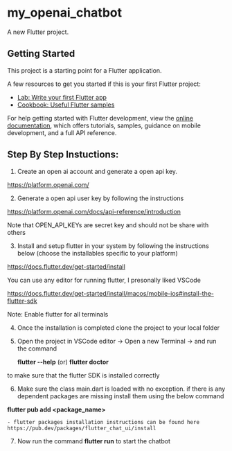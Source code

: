 # my_openai_chatbot

A new Flutter project.

## Getting Started

This project is a starting point for a Flutter application.

A few resources to get you started if this is your first Flutter project:

- [Lab: Write your first Flutter app](https://docs.flutter.dev/get-started/codelab)
- [Cookbook: Useful Flutter samples](https://docs.flutter.dev/cookbook)

For help getting started with Flutter development, view the
[online documentation](https://docs.flutter.dev/), which offers tutorials,
samples, guidance on mobile development, and a full API reference.

## Step By Step Instuctions:

1. Create an open ai account and generate a open api key. 

https://platform.openai.com/

2. Generate a open api user key by following the instructions

https://platform.openai.com/docs/api-reference/introduction

Note that OPEN_API_KEYs are secret key and should not be share with others

3. Install and setup flutter in your system by following the instructions below (choose the installables specific to your platform)

https://docs.flutter.dev/get-started/install

You can use any editor for running flutter, I presonally liked VSCode

https://docs.flutter.dev/get-started/install/macos/mobile-ios#install-the-flutter-sdk

Note: Enable flutter for all terminals

4. Once the installation is completed clone the project to your local folder 

5. Open the project in VSCode editor -> Open a new Terminal -> and run the command 

	**flutter --help** (or) **flutter doctor**

to make sure that the flutter SDK is installed correctly

6. Make sure the class main.dart is loaded with no exception. if there is any dependent packages are missing install them using the below command

  **flutter pub add <package_name>**

	- flutter packages installation instructions can be found here 	https://pub.dev/packages/flutter_chat_ui/install

7. Now run the command **flutter run** to start the chatbot
